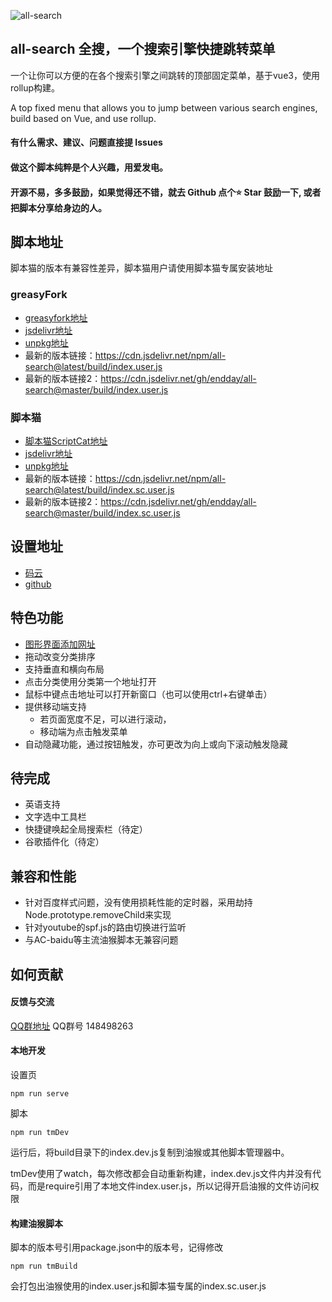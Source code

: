 ![all-search](https://socialify.git.ci/endday/all-search/image?description=1&font=Inter&forks=1&issues=1&language=1&owner=1&pattern=Plus&stargazers=1&theme=Light)

## all-search 全搜，一个搜索引擎快捷跳转菜单

一个让你可以方便的在各个搜索引擎之间跳转的顶部固定菜单，基于vue3，使用rollup构建。

A top fixed menu that allows you to jump between various search engines, build based on Vue, and use rollup.

#### 有什么需求、建议、问题直接提 Issues
#### 做这个脚本纯粹是个人兴趣，用爱发电。
#### 开源不易，多多鼓励，如果觉得还不错，就去 Github 点个⭐ Star 鼓励一下, 或者把脚本分享给身边的人。

## 脚本地址
脚本猫的版本有兼容性差异，脚本猫用户请使用脚本猫专属安装地址

### greasyFork
* [greasyfork地址](https://greasyfork.org/zh-CN/scripts/397993-all-search)
* [jsdelivr地址](https://cdn.jsdelivr.net/npm/all-search@latest/build/index.user.js)
* [unpkg地址](https://unpkg.com/all-search@latest/build/index.user.js)
* 最新的版本链接：https://cdn.jsdelivr.net/npm/all-search@latest/build/index.user.js
* 最新的版本链接2：https://cdn.jsdelivr.net/gh/endday/all-search@master/build/index.user.js

### 脚本猫
* [脚本猫ScriptCat地址](https://scriptcat.org/script-show-page/477)
* [jsdelivr地址](https://cdn.jsdelivr.net/npm/all-search@latest/build/index.sc.user.js)
* [unpkg地址](https://unpkg.com/all-search@latest/build/index.sc.user.js)
* 最新的版本链接：https://cdn.jsdelivr.net/npm/all-search@latest/build/index.sc.user.js
* 最新的版本链接2：https://cdn.jsdelivr.net/gh/endday/all-search@master/build/index.sc.user.js

## 设置地址
* [码云](https://endday.gitee.io/all-search/)
* [github](https://endday.github.io/all-search/)

## 特色功能
* [图形界面添加网址](https://endday.github.io/all-search/)
* 拖动改变分类排序
* 支持垂直和横向布局
* 点击分类使用分类第一个地址打开
* 鼠标中键点击地址可以打开新窗口（也可以使用ctrl+右键单击）
* 提供移动端支持
    * 若页面宽度不足，可以进行滚动，
    * 移动端为点击触发菜单
* 自动隐藏功能，通过按钮触发，亦可更改为向上或向下滚动触发隐藏

## 待完成
* 英语支持
* 文字选中工具栏
* 快捷键唤起全局搜索栏（待定）
* 谷歌插件化（待定）

## 兼容和性能
* 针对百度样式问题，没有使用损耗性能的定时器，采用劫持Node.prototype.removeChild来实现
* 针对youtube的spf.js的路由切换进行监听
* 与AC-baidu等主流油猴脚本无兼容问题

## 如何贡献

#### 反馈与交流
[QQ群地址](https://qm.qq.com/cgi-bin/qm/qr?k=AKKJzfydYb3ZTya7k5yT4HUcA37zQfcO&jump_from=webapi)
QQ群号 148498263

#### 本地开发
设置页
```
npm run serve
```

脚本
```
npm run tmDev
```
运行后，将build目录下的index.dev.js复制到油猴或其他脚本管理器中。

tmDev使用了watch，每次修改都会自动重新构建，index.dev.js文件内并没有代码，而是require引用了本地文件index.user.js，所以记得开启油猴的文件访问权限

#### 构建油猴脚本
脚本的版本号引用package.json中的版本号，记得修改
```
npm run tmBuild
```
会打包出油猴使用的index.user.js和脚本猫专属的index.sc.user.js
